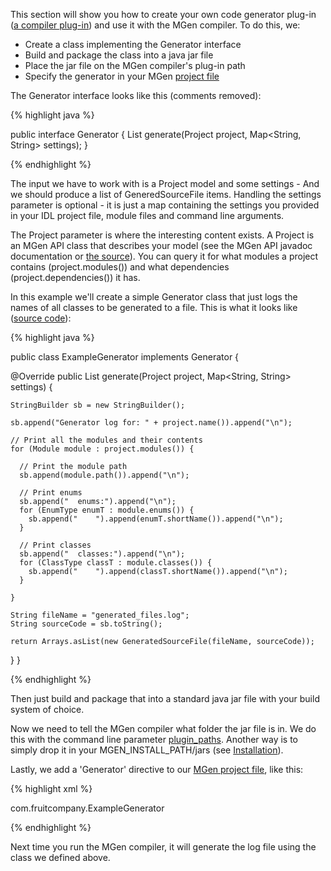 ---
---

This section will show you how to create your own code generator plug-in (<a target-tab="compiler-plug-ins" class="active" href="index_l_Advanced_use.html#a">a compiler plug-in</a>) and use it with the MGen compiler. To do this, we:

 * Create a class implementing the Generator interface
 * Build and package the class into a java jar file
 * Place the jar file on the MGen compiler's plug-in path
 * Specify the generator in your MGen [project file](index_c_Generating_code.html)

The Generator interface looks like this (comments removed):

{% highlight java %}

public interface Generator {
  List<GeneratedSourceFile> generate(Project project, 
                                     Map<String, String> settings);
}

{% endhighlight %}

The input we have to work with is a Project model and some settings - And we should produce a list of GeneredSourceFile items. Handling the settings parameter is optional - it is just a map containing the settings you provided in your IDL project file, module files and command line arguments.

The Project parameter is where the interesting content exists. A Project is an MGen API class that describes your model (see the MGen API javadoc documentation or [the source](https://github.com/culvertsoft/mgen/blob/master/mgen-api/src/main/java/se/culvertsoft/mgen/api/model/Project.java)). You can query it for what modules a project contains (project.modules()) and what dependencies (project.dependencies()) it has. 

In this example we'll create a simple Generator class that just logs the names of all classes to be generated to a file. This is what it looks like ([source code](https://github.com/culvertsoft/mgen/blob/master/mgen-api/src/test/java/se/culvertsoft/mgen/api/test/examplegenerator/ExampleGenerator.java)):

{% highlight java %}

public class ExampleGenerator implements Generator {

  @Override
  public List<GeneratedSourceFile> generate(Project project, 
                                            Map<String, String> settings) {

    StringBuilder sb = new StringBuilder();
		
    sb.append("Generator log for: " + project.name()).append("\n");
		
    // Print all the modules and their contents
    for (Module module : project.modules()) {
        		
      // Print the module path
      sb.append(module.path()).append("\n");
        		
      // Print enums
      sb.append("  enums:").append("\n");
      for (EnumType enumT : module.enums()) {
        sb.append("    ").append(enumT.shortName()).append("\n");
      }
        		
      // Print classes
      sb.append("  classes:").append("\n");
      for (ClassType classT : module.classes()) {
        sb.append("    ").append(classT.shortName()).append("\n");
      }
			
    }
		
    String fileName = "generated_files.log";
    String sourceCode = sb.toString();

    return Arrays.asList(new GeneratedSourceFile(fileName, sourceCode));
  }
}

{% endhighlight %}

Then just build and package that into a standard java jar file with your build system of choice. 

Now we need to tell the MGen compiler what folder the jar file is in. We do this with the command line parameter [plugin_paths](index_c_Generating_code.html#b). Another way is to simply drop it in your MGEN_INSTALL_PATH/jars (see [Installation](index_e1_Installation.html)).

Lastly, we add a 'Generator' directive to our [MGen project file](index_c_Generating_code.html), like this:

{% highlight xml %}

<Generator name="MyExampleGenerator">
  <class_path>com.fruitcompany.ExampleGenerator</class_path>
</Generator>

{% endhighlight %}

Next time you run the MGen compiler, it will generate the log file using the class we defined above.


